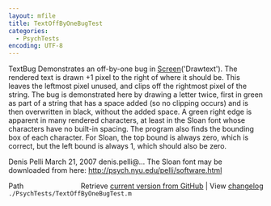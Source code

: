 ```yaml
---
layout: mfile
title: TextOffByOneBugTest
categories:
  - PsychTests
encoding: UTF-8
---
```


TextBug
Demonstrates an off-by-one bug in [Screen](/docs/Screen)\('Drawtext'\). The rendered text
is drawn +1 pixel to the right of where it should be. This leaves the
leftmost pixel unused, and clips off the rightmost pixel of the string.
The bug is demonstrated here by drawing a letter twice, first in green as
part of a string that has a space added \(so no clipping occurs\) and is
then overwritten in black, without the added space. A green right edge is
apparent in many rendered characters, at least in the Sloan font whose
characters have no built-in spacing. The program also finds the bounding
box of each character. For Sloan, the top bound is always zero, which is
correct, but the left bound is always 1, which should also be zero.

Denis Pelli March 21, 2007
denis.pelli@...
The Sloan font may be downloaded from here:
http://psych.nyu.edu/pelli/software.html


<div class="code_header" style="text-align:right;">
  <span style="float:left;">Path&nbsp;&nbsp;</span> <span class="counter">Retrieve <a href=
  "https://raw.github.com/Psychtoolbox-3/Psychtoolbox-3/beta/./PsychTests/TextOffByOneBugTest.m">current version from GitHub</a> | View <a href=
  "https://github.com/Psychtoolbox-3/Psychtoolbox-3/commits/beta/./PsychTests/TextOffByOneBugTest.m">changelog</a></span>
</div>
<div class="code">
  <code>./PsychTests/TextOffByOneBugTest.m</code>
</div>

